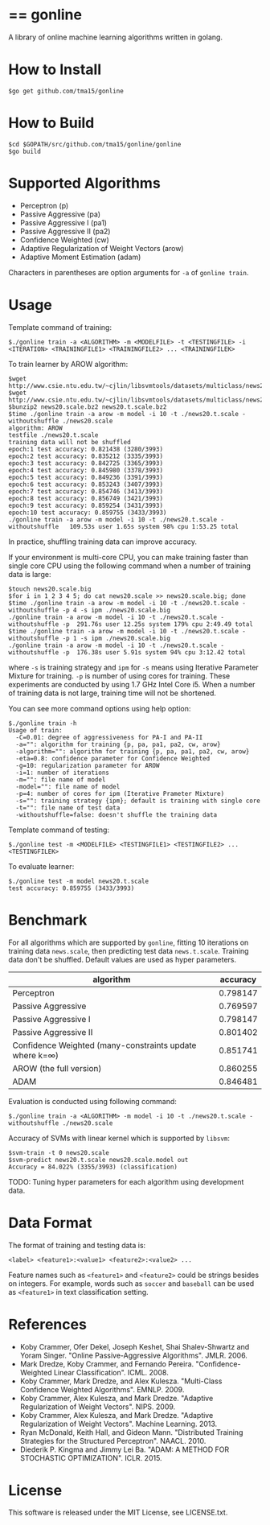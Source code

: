 ==
gonline
==
A library of online machine learning algorithms written in golang.

How to Install
==
```
$go get github.com/tma15/gonline
```

How to Build
==
```
$cd $GOPATH/src/github.com/tma15/gonline/gonline
$go build
```

Supported Algorithms
==
- Perceptron (p)
- Passive Aggressive (pa)
- Passive Aggressive I (pa1)
- Passive Aggressive II (pa2)
- Confidence Weighted (cw)
- Adaptive Regularization of Weight Vectors (arow)
- Adaptive Moment Estimation (adam)

Characters in parentheses are option arguments for `-a` of `gonline train`.


Usage
==
Template command of training:
```
$./gonline train -a <ALGORITHM> -m <MODELFILE> -t <TESTINGFILE> -i <ITERATION> <TRAININGFILE1> <TRAININGFILE2> ... <TRAININGFILEK>
```

To train learner by AROW algorithm:
```
$wget http://www.csie.ntu.edu.tw/~cjlin/libsvmtools/datasets/multiclass/news20.scale.bz2
$wget http://www.csie.ntu.edu.tw/~cjlin/libsvmtools/datasets/multiclass/news20.t.scale.bz2
$bunzip2 news20.scale.bz2 news20.t.scale.bz2
$time ./gonline train -a arow -m model -i 10 -t ./news20.t.scale -withoutshuffle ./news20.scale
algorithm: AROW
testfile ./news20.t.scale
training data will not be shuffled
epoch:1 test accuracy: 0.821438 (3280/3993)
epoch:2 test accuracy: 0.835212 (3335/3993)
epoch:3 test accuracy: 0.842725 (3365/3993)
epoch:4 test accuracy: 0.845980 (3378/3993)
epoch:5 test accuracy: 0.849236 (3391/3993)
epoch:6 test accuracy: 0.853243 (3407/3993)
epoch:7 test accuracy: 0.854746 (3413/3993)
epoch:8 test accuracy: 0.856749 (3421/3993)
epoch:9 test accuracy: 0.859254 (3431/3993)
epoch:10 test accuracy: 0.859755 (3433/3993)
./gonline train -a arow -m model -i 10 -t ./news20.t.scale -withoutshuffle   109.53s user 1.65s system 98% cpu 1:53.25 total
```

In practice, shuffling training data can improve accuracy.

If your environment is multi-core CPU, you can make training faster than single core CPU using the following command when a number of training data is large:
```
$touch news20.scale.big
$for i in 1 2 3 4 5; do cat news20.scale >> news20.scale.big; done
$time ./gonline train -a arow -m model -i 10 -t ./news20.t.scale -withoutshuffle -p 4 -s ipm ./news20.scale.big
./gonline train -a arow -m model -i 10 -t ./news20.t.scale -withoutshuffle -p  291.76s user 12.25s system 179% cpu 2:49.49 total
$time ./gonline train -a arow -m model -i 10 -t ./news20.t.scale -withoutshuffle -p 1 -s ipm ./news20.scale.big
./gonline train -a arow -m model -i 10 -t ./news20.t.scale -withoutshuffle -p  176.38s user 5.91s system 94% cpu 3:12.42 total
```

where `-s` is training strategy and `ipm` for `-s` means using Iterative Parameter Mixture for training. `-p` is number of using cores for training. These experiments are conducted by using 1.7 GHz Intel Core i5. When a number of training data is not large, training time will not be shortened.

You can see more command options using help option:

```
$./gonline train -h
Usage of train:
  -C=0.01: degree of aggressiveness for PA-I and PA-II
  -a="": algorithm for training {p, pa, pa1, pa2, cw, arow}
  -algorithm="": algorithm for training {p, pa, pa1, pa2, cw, arow}
  -eta=0.8: confidence parameter for Confidence Weighted
  -g=10: regularization parameter for AROW
  -i=1: number of iterations
  -m="": file name of model
  -model="": file name of model
  -p=4: number of cores for ipm (Iterative Prameter Mixture)
  -s="": training strategy {ipm}; default is training with single core
  -t="": file name of test data
  -withoutshuffle=false: doesn't shuffle the training data
```

Template command of testing:
```
$./gonline test -m <MODELFILE> <TESTINGFILE1> <TESTINGFILE2> ... <TESTINGFILEK>
```

To evaluate learner:

```
$./gonline test -m model news20.t.scale
test accuracy: 0.859755 (3433/3993)
```

Benchmark
==
For all algorithms which are supported by `gonline`, fitting 10 iterations on training data `news.scale`, then predicting test data `news.t.scale`. Training data don't be shuffled. Default values are used as hyper parameters.

|algorithm|accuracy|
|---------|--------|
|Perceptron|0.798147|
|Passive Aggressive|0.769597|
|Passive Aggressive I|0.798147|
|Passive Aggressive II|0.801402|
|Confidence Weighted (many-constraints update where k=∞)|0.851741|
|AROW (the full version)|0.860255|
|ADAM|0.846481|


Evaluation is conducted using following command:
```
$./gonline train -a <ALGORITHM> -m model -i 10 -t ./news20.t.scale -withoutshuffle ./news20.scale
```

Accuracy of SVMs with linear kernel which is supported by `libsvm`:
```
$svm-train -t 0 news20.scale
$svm-predict news20.t.scale news20.scale.model out
Accuracy = 84.022% (3355/3993) (classification)
```

TODO: Tuning hyper parameters for each algorithm using development data.

Data Format
==
The format of training and testing data is:

```
<label> <feature1>:<value1> <feature2>:<value2> ...
```

Feature names such as `<feature1>` and `<feature2>` could be strings besides on integers. For example, words such as `soccer` and `baseball` can be used as `<feature1>` in text classification setting.

References
==
- Koby Crammer, Ofer Dekel, Joseph Keshet, Shai Shalev-Shwartz and Yoram Singer. "Online Passive-Aggressive Algorithms". JMLR. 2006.
- Mark Dredze, Koby Crammer, and Fernando Pereira. "Confidence-Weighted Linear Classification". ICML. 2008.
- Koby Crammer, Mark Dredze, and Alex Kulesza. "Multi-Class Confidence Weighted Algorithms". EMNLP. 2009.
- Koby Crammer, Alex Kulesza, and Mark Dredze. "Adaptive Regularization of Weight Vectors". NIPS. 2009.
- Koby Crammer, Alex Kulesza, and Mark Dredze. "Adaptive Regularization of Weight Vectors". Machine Learning. 2013.
- Ryan McDonald, Keith Hall, and Gideon Mann. "Distributed Training Strategies for the Structured Perceptron". NAACL. 2010.
- Diederik P. Kingma and Jimmy Lei Ba. "ADAM: A METHOD FOR STOCHASTIC OPTIMIZATION". ICLR. 2015.

License
==
This software is released under the MIT License, see LICENSE.txt.
